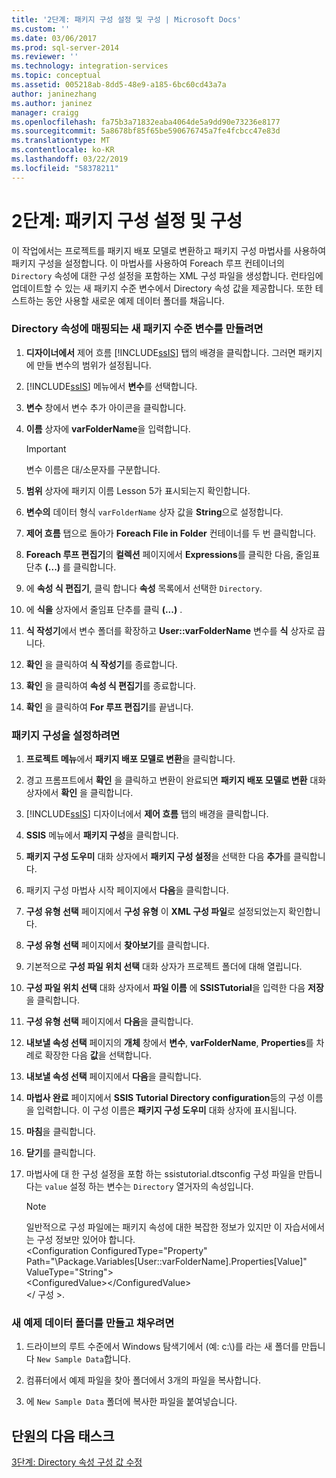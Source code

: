 ```yaml
---
title: '2단계: 패키지 구성 설정 및 구성 | Microsoft Docs'
ms.custom: ''
ms.date: 03/06/2017
ms.prod: sql-server-2014
ms.reviewer: ''
ms.technology: integration-services
ms.topic: conceptual
ms.assetid: 005218ab-8dd5-48e9-a185-6bc60cd43a7a
author: janinezhang
ms.author: janinez
manager: craigg
ms.openlocfilehash: fa75b3a71832eaba4064de5a9dd90e73236e8177
ms.sourcegitcommit: 5a8678bf85f65be590676745a7fe4fcbcc47e83d
ms.translationtype: MT
ms.contentlocale: ko-KR
ms.lasthandoff: 03/22/2019
ms.locfileid: "58378211"
---
```

# <a name="step-2-enabling-and-configuring-package-configurations"></a>2단계: 패키지 구성 설정 및 구성
  이 작업에서는 프로젝트를 패키지 배포 모델로 변환하고 패키지 구성 마법사를 사용하여 패키지 구성을 설정합니다. 이 마법사를 사용하여 Foreach 루프 컨테이너의 `Directory` 속성에 대한 구성 설정을 포함하는 XML 구성 파일을 생성합니다. 런타임에 업데이트할 수 있는 새 패키지 수준 변수에서 Directory 속성 값을 제공합니다. 또한 테스트하는 동안 사용할 새로운 예제 데이터 폴더를 채웁니다.  
  
### <a name="to-create-a-new-package-level-variable-mapped-to-the-directory-property"></a>Directory 속성에 매핑되는 새 패키지 수준 변수를 만들려면  
  
1.  **디자이너에서** 제어 흐름 [!INCLUDE[ssIS](../includes/ssis-md.md)] 탭의 배경을 클릭합니다. 그러면 패키지에 만들 변수의 범위가 설정됩니다.  
  
2.  [!INCLUDE[ssIS](../includes/ssis-md.md)] 메뉴에서 **변수**를 선택합니다.  
  
3.  **변수** 창에서 변수 추가 아이콘을 클릭합니다.  
  
4.  **이름** 상자에 **varFolderName**을 입력합니다.  
  
    > [!IMPORTANT]  
    >  변수 이름은 대/소문자를 구분합니다.  
  
5.  **범위** 상자에 패키지 이름 Lesson 5가 표시되는지 확인합니다.  
  
6.  **변수의** 데이터 형식 `varFolderName` 상자 값을 **String**으로 설정합니다.  
  
7.  **제어 흐름** 탭으로 돌아가 **Foreach File in Folder** 컨테이너를 두 번 클릭합니다.  
  
8.  **Foreach 루프 편집기**의 **컬렉션** 페이지에서 **Expressions**를 클릭한 다음, 줄임표 단추 **(...)** 를 클릭합니다.  
  
9. 에 **속성 식 편집기**, 클릭 합니다 **속성** 목록에서 선택한 `Directory`.  
  
10. 에 **식을** 상자에서 줄임표 단추를 클릭 **(...)** .  
  
11. **식 작성기**에서 변수 폴더를 확장하고 **User::varFolderName** 변수를 **식** 상자로 끕니다.  
  
12. **확인** 을 클릭하여 **식 작성기**를 종료합니다.  
  
13. **확인** 을 클릭하여 **속성 식 편집기**를 종료합니다.  
  
14. **확인** 을 클릭하여 **For 루프 편집기**를 끝냅니다.  
  
### <a name="to-enable-package-configurations"></a>패키지 구성을 설정하려면  
  
1.  **프로젝트 메뉴**에서 **패키지 배포 모델로 변환**을 클릭합니다.  
  
2.  경고 프롬프트에서 **확인** 을 클릭하고 변환이 완료되면 **패키지 배포 모델로 변환** 대화 상자에서 **확인** 을 클릭합니다.  
  
3.  [!INCLUDE[ssIS](../includes/ssis-md.md)] 디자이너에서 **제어 흐름** 탭의 배경을 클릭합니다.  
  
4.  **SSIS** 메뉴에서 **패키지 구성**을 클릭합니다.  
  
5.  **패키지 구성 도우미** 대화 상자에서 **패키지 구성 설정**을 선택한 다음 **추가**를 클릭합니다.  
  
6.  패키지 구성 마법사 시작 페이지에서 **다음**을 클릭합니다.  
  
7.  **구성 유형 선택** 페이지에서 **구성 유형** 이 **XML 구성 파일**로 설정되었는지 확인합니다.  
  
8.  **구성 유형 선택** 페이지에서 **찾아보기**를 클릭합니다.  
  
9. 기본적으로 **구성 파일 위치 선택** 대화 상자가 프로젝트 폴더에 대해 열립니다.  
  
10. **구성 파일 위치 선택** 대화 상자에서 **파일 이름** 에 **SSISTutorial**을 입력한 다음 **저장**을 클릭합니다.  
  
11.  **구성 유형 선택** 페이지에서 **다음**을 클릭합니다.  
  
12. **내보낼 속성 선택** 페이지의 **개체** 창에서 **변수**, **varFolderName**, **Properties**를 차례로 확장한 다음 **값**을 선택합니다.  
  
13. **내보낼 속성 선택** 페이지에서 **다음**을 클릭합니다.  
  
14. **마법사 완료** 페이지에서 **SSIS Tutorial Directory configuration**등의 구성 이름을 입력합니다. 이 구성 이름은 **패키지 구성 도우미** 대화 상자에 표시됩니다.  
  
15. **마침**을 클릭합니다.  
  
16. **닫기**를 클릭합니다.  
  
17. 마법사에 대 한 구성 설정을 포함 하는 ssistutorial.dtsconfig 구성 파일을 만듭니다는 `value` 설정 하는 변수는 `Directory` 열거자의 속성입니다.  
  
    > [!NOTE]  
    >  일반적으로 구성 파일에는 패키지 속성에 대한 복잡한 정보가 있지만 이 자습서에서는 구성 정보만 있어야 합니다.  
    > <Configuration ConfiguredType="Property"  
    > Path="\Package.Variables[User::varFolderName].Properties[Value]" ValueType="String"\>  
    >  \<ConfiguredValue>\</ConfiguredValue>  
    > \</ 구성 >.  
  
### <a name="to-create-and-populate-a-new-sample-data-folder"></a>새 예제 데이터 폴더를 만들고 채우려면  
  
1.  드라이브의 루트 수준에서 Windows 탐색기에서 (예: c:\\)를 라는 새 폴더를 만듭니다 `New Sample Data`합니다.  
  
2.  컴퓨터에서 예제 파일을 찾아 폴더에서 3개의 파일을 복사합니다.  
  
3.  에 `New Sample Data` 폴더에 복사한 파일을 붙여넣습니다.  
  
## <a name="next-task-in-lesson"></a>단원의 다음 태스크  
 [3단계: Directory 속성 구성 값 수정](lesson-5-3-modifying-the-directory-property-configuration-value.md)  
  
  
